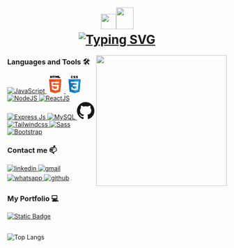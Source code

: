 <h1 align="center"><img src='https://i.pinimg.com/originals/72/f5/d8/72f5d83a6fcb756a1d0a5d296eeca0d5.gif' width="35" height="35"><a href="https://elias-zurita.github.io/"><img src="https://Elias-Zurita.github.io/img/icono.png" width="40" height="50"/></a> <div align="center">
<a href="https://git.io/typing-svg"><img src="https://readme-typing-svg.demolab.com?font=Poppins&weight=800&duration=4000&pause=1000&color=5153F7&background=FFAF1600&width=475&lines=Hello,+my+is+Elias+and+I+am+a+Web+Developer+🚀" alt="Typing SVG" /></a>
</div> </h1>

<img align="right" src="https://user-images.githubusercontent.com/86257706/194675410-30b33fe3-446e-42c9-a313-8ed1ffb9d0ce.gif" width="300" height="300">

### Languages and Tools :hammer_and_wrench:

<div class = 'lenguages'> 
<a href="https://developer.mozilla.org/en-US/docs/Web/JavaScript">
		<img title="JavaScript" alt="JavaScript" src="https://cdn.iconscout.com/icon/free/png-256/javascript-2752148-2284965.png" width="37" height="37" />
	</a>
<a href="https://reactjs.org/"> 
	<img title="Html" alt="Html" src="https://raw.githubusercontent.com/github/explore/80688e429a7d4ef2fca1e82350fe8e3517d3494d/topics/html/html.png" width="40" height="40" />
</a>
<a href="https://reactjs.org/"> 
	<img title="CSS" alt="CSS" src="https://raw.githubusercontent.com/github/explore/80688e429a7d4ef2fca1e82350fe8e3517d3494d/topics/css/css.png" width="40" height="40" />
</a>
<a href="https://nodejs.org/en/">
	<img title="NodeJS" alt="NodeJS" src="https://cdn.iconscout.com/icon/free/png-512/node-js-1174925.png" width="40" height="40" />
</a>
<a href="https://reactjs.org/"> 
	<img title="ReactJS" alt="ReactJS" src="https://github.com/hussainweb/hussainweb/raw/main/icons/react.png" width="40" height="40" />
</a>
<a href="https://expressjs.com/"> 
	<img title="Express Js" alt="Express Js" src="https://adware-technologies.s3.amazonaws.com/uploads/technology/thumbnail/20/express-js.png" width="40" height="40" />
</a>
<a href="https://www.mysql.com/"> 
	<img title="MySQL" alt="MySQL" src="https://raw.githubusercontent.com/Thomas-George-T/Thomas-George-T/master/assets/mysql.svg" width="40" height="40" />
</a>
<a href="">
	<img alt="GitHub" width="40px" height="40px" src="https://raw.githubusercontent.com/github/explore/78df643247d429f6cc873026c0622819ad797942/topics/github/github.png" />	
</a>
<a href="https://tailwindcss.com"> 
	<img title="Tailwindcss" alt="Tailwindcss" src="https://www.drupal.org/files/project-images/screenshot_361.png" width="43" height="40" />
</a>
<a href="https://sass-lang.com/"> 
	<img title="Sass" alt="Sass" src="https://camo.githubusercontent.com/da79029ef5a44898077dfc91f19f8dff0546d76082556d5f22a4e209d8e5d90b/68747470733a2f2f7261776769742e636f6d2f736173732f736173732d736974652f6d61696e2f736f757263652f6173736574732f696d672f6c6f676f732f6c6f676f2e737667" width="40" height="40" />
</a>
<a href="https://getbootstrap.com/">
	<img src="https://upload.wikimedia.org/wikipedia/commons/b/b2/Bootstrap_logo.svg" width="45" height="37" alt="Bootstrap" />
</a>
	
<br>
  
### Contact me 📫

<div>
	<a href="https://www.linkedin.com/in/elias-zurita" target="_blank">
		<img src=https://img.shields.io/badge/linkedin-%231E77B5.svg?&style=for-the-badge&logo=linkedin&logoColor=231E77B5&labelColor=black alt=linkedin style="margin-bottom: 5px;" />
	</a>
 	<a href="mailto:eliass.zurita@gmail.com" target="_blank">
		<img src=https://img.shields.io/badge/Gmail-%23d6492f.svg?&style=for-the-badge&logo=Gmail&logoColor=23d6492f&labelColor=black alt=gmail style="margin-bottom: 5px;" />
	</a>
	<a href="https://wa.me/5491165599444?text="" target="_blank">
		<img src=https://img.shields.io/badge/whatsap-%25D366.svg?&style=for-the-badge&logo=whatsapp&logoColor=25D366&labelColor=black alt=whatsapp style="margin-bottom: 5px;" /
	</a>
	<a href="https://github.com/Elias-Zurita" target="_blank">
		<img src=https://img.shields.io/badge/github-%2324292e.svg?&style=for-the-badge&logo=github&logoColor=white&labelColor=black alt=github style="margin-bottom: 5px;" />
	</a>
</div>  

### My Portfolio :computer: 
<a href="https://elias-zurita.github.io/" target="_blank">
	<img alt="Static Badge" src="https://img.shields.io/badge/PORTFOLIO%20WEB-black?style=for-the-badge&logo=erpnext&logoColor=white&labelColor=black&color=%2340cfff">
</a>

<br>
<br>

![Top Langs](https://github-readme-stats.vercel.app/api/top-langs/?username=elias-zurita&langs_count=5&theme=cobalt&layout=compact)
